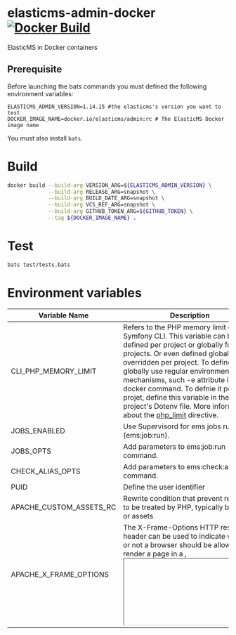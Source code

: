 # elasticms-admin-docker [![Docker Build](https://github.com/ems-project/elasticms-admin-docker/actions/workflows/docker-build.yml/badge.svg?branch=5.x)](https://github.com/ems-project/elasticms-web-docker/actions/workflows/docker-build.yml) 

ElasticMS in Docker containers

## Prerequisite
Before launching the bats commands you must defined the following environment variables:
```dotenv
ELASTICMS_ADMIN_VERSION=1.14.15 #the elasticms's version you want to test
DOCKER_IMAGE_NAME=docker.io/elasticms/admin:rc # The ElasticMS Docker image name  
```
You must also install `bats`.

# Build

```sh
docker build --build-arg VERSION_ARG=${ELASTICMS_ADMIN_VERSION} \
             --build-arg RELEASE_ARG=snapshot \
             --build-arg BUILD_DATE_ARG=snapshot \
             --build-arg VCS_REF_ARG=snapshot \
             --build-arg GITHUB_TOKEN_ARG=${GITHUB_TOKEN} \
             --tag ${DOCKER_IMAGE_NAME} .
```

# Test

```sh
bats test/tests.bats
```

# Environment variables

| Variable Name | Description | Default | Example |
| - | - | - | - |
| CLI_PHP_MEMORY_LIMIT | Refers to the PHP memory limit of the Symfony CLI. This variable can be defined per project or globally for all projects. Or even defined globally and overridden per project. To define it globally use regular environment mechanisms, such -e attribute in docker command. To defnie it per projet, define this variable in the project's Dotenv file. More information about the [php_limit](https://www.php.net/manual/en/ini.core.php#ini.memory-limit) directive.  | `512M` | `2048M` |
| JOBS_ENABLED | Use Supervisord for ems jobs running (ems:job:run). | N/A | `true` |
| JOBS_OPTS | Add parameters to ems:job:run command.  | N/A | `-v` |
| CHECK_ALIAS_OPTS | Add parameters to ems:check:aliases command.  | `-repair` | `-repair -v` |
| PUID | Define the user identifier  | `1001` | `1000` |
| APACHE_CUSTOM_ASSETS_RC | Rewrite condition that prevent request to be treated by PHP, typically bundles or assets | `^\"+.alias+\"/bundles` | `/bundles/` |
| APACHE_X_FRAME_OPTIONS | The X-Frame-Options HTTP response header can be used to indicate whether or not a browser should be allowed to render a page in a <frame>, <iframe>, <embed> or <object>. | `SAMEORIGIN` | `DENY` |
| APACHE_X_XSS_PROTECTION | The HTTP X-XSS-Protection response header is a feature of Internet Explorer, Chrome and Safari that stops pages from loading when they detect reflected cross-site scripting (XSS) attacks. | `1` | `1; mode=block`, `0` |
| APACHE_X_CONTENT_TYPE_OPTIONS | The X-Content-Type-Options response HTTP header is a marker used by the server to indicate that the MIME types advertised in the Content-Type headers should be followed and not be changed. | `nosniff` | `` |



## METRIC_ENABLED
Return ElasticMS Prometheus metrics.  

| Variable Name | Description | Default |
| - | - | - |
| METRICS_ENABLED | Add metrics dedicated vhost running on a specific port (9090). | `empty` |
| METRICS_VHOST_SERVER_NAME_CUSTOM | Apache ServerName directive used for dedicated vhost. | `$(hostname -i)` |

# Magick command to remove all
```docker stop $(docker ps -a -q) && docker rm $(docker ps -a -q)```

Caution, it removes every running containers.

If you want to also remove all persisted data in your docker environment:
`docker volume rm $(docker volume ls -q)`

# Development
Compress a dump:
`cd test/dumps/ && tar -zcvf example.tar.gz example.dump && cd -`